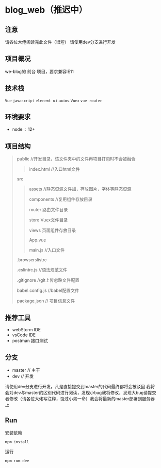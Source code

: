 # blog_web（推迟中）

## 注意

请各位大佬阅读完此文件（很短） 请使用dev分支进行开发

## 项目概况

we-blog的 前台 项目，要求兼容IE11

## 技术栈

`Vue` 	 `javascript`  	`elenemt-ui`	  `axios` 	`Vuex` 	`vue-router`

## 环境要求
   + node ：12+


## 项目结构

> public 	//开发目录，该文件夹中的文件再项目打包时不会被融合
>
> > index.html  //入口html文件
>
> src
>
> > assets 	//静态资源文件加，存放图片，字体等静态资源
> >
> > components  //复用组件存放目录
> >
> > router 路由文件目录
> >
> > store Vuex文件目录
> >
> > views 页面组件存放目录
> >
> > App.vue
> >
> > main.js  //入口文件
>
> .browserslistrc
>
> .eslintrc.js   //语法规范文件
>
> .gitignore    //git上传忽略文件配置
>
> babel.config.js  //babel配置文件
>
> package.json 	// 项目信息文件

## 推荐工具

- webStorm	IDE
- vsCode IDE
- postman 接口测试

## 分支

- master // 主干
- dev // 开发

请使用dev分支进行开发，凡是直接提交到master的代码最终都将会被驳回 我将会对dev与master的区别代码进行阅读，发现小bug我将修改，发现大bug请提交者修改（请各位大佬写注释，饶过小弟一命）我会将最新的master部署到服务器上

## Run

安装依赖

```shell
npm install
```

运行

```shell
npm run dev
```

